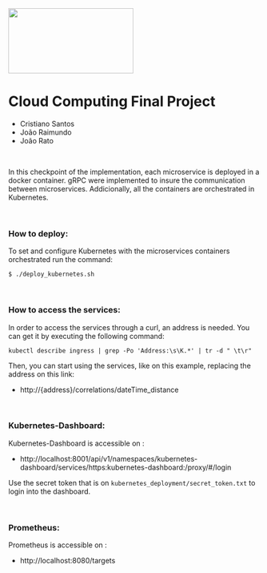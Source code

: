 <img src="https://ciencias.ulisboa.pt/sites/default/files/Ciencias_Logo_Azul-01.png" width="250" height="130">

# Cloud Computing Final Project

 * Cristiano Santos
 * João Raimundo
 * João Rato


<br>

In this checkpoint of the implementation, each microservice is deployed in a docker container. gRPC were implemented to insure the communication between microservices.
Addicionally, all the containers are orchestrated in Kubernetes. 

<br>

### How to deploy: 

To set and configure Kubernetes with the microservices containers orchestrated run the command:

```
$ ./deploy_kubernetes.sh
```

<br>

### How to access the services: 

In order to access the services through a curl, an address is needed. You can get it by executing the following command:

```
kubectl describe ingress | grep -Po 'Address:\s\K.*' | tr -d " \t\r"
```
Then, you can start using the services, like on this example, replacing the address on this link:

 * http://{address}/correlations/dateTime_distance
 
<br>

### Kubernetes-Dashboard: 

Kubernetes-Dashboard is accessible on : 

 * http://localhost:8001/api/v1/namespaces/kubernetes-dashboard/services/https:kubernetes-dashboard:/proxy/#/login

Use the secret token that is on `kubernetes_deployment/secret_token.txt` to login into the dashboard.

<br>

### Prometheus: 

Prometheus is accessible on : 
 * http://localhost:8080/targets
